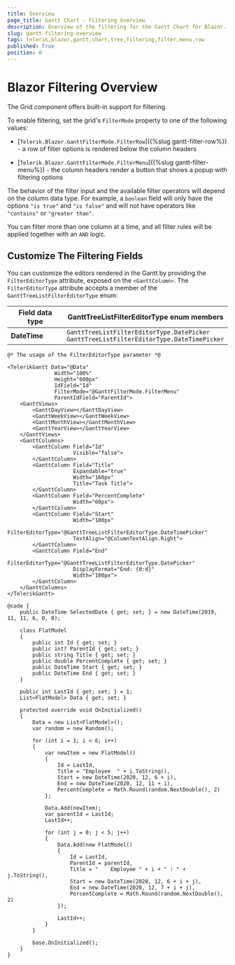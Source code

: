 ```yaml
---
title: Overview
page_title: Gantt Chart - Filtering Overview
description: Overview of the filtering for the Gantt Chart for Blazor.
slug: gantt-filtering-overview
tags: telerik,blazor,gantt,chart,tree,filtering,filter,menu,row
published: True
position: 0
---
```


# Blazor Filtering Overview

The Grid component offers built-in support for filtering.

To enable filtering, set the grid's `FilterMode` property to one of the following values:

* [`Telerik.Blazor.GanttFilterMode.FilterRow`]({%slug gantt-filter-row%}) - a row of filter options is rendered below the column headers

* [`Telerik.Blazor.GanttFilterMode.FilterMenu`]({%slug gantt-filter-menu%}) - the column headers render a button that shows a popup with filtering options

The behavior of the filter input and the available filter operators will depend on the column data type. For example, a `boolean` field will only have the options `"is true"` and `"is false"` and will not have operators like `"contains"` or `"greater than"`.

You can filter more than one column at a time, and all filter rules will be applied together with an `AND` logic.


## Customize The Filtering Fields

You can customize the editors rendered in the Gantt
by providing the `FilterEditorType` attribute, exposed on the `<GanttColumn>`. The `FilterEditorType` attribute accepts a member of the `GanttTreeListFilterEditorType` enum:

| Field data type | GanttTreeListFilterEditorType enum members |
|-----------------|------------------------------------------|
| **DateTime**  | `GanttTreeListFilterEditorType.DatePicker`<br> `GanttTreeListFilterEditorType.DateTimePicker` |


````CSHTML
@* The usage of the FilterEditorType parameter *@

<TelerikGantt Data="@Data"
               Width="100%"
               Height="600px"
               IdField="Id"
               FilterMode="@GanttFilterMode.FilterMenu"
               ParentIdField="ParentId">
    <GanttViews>
        <GanttDayView></GanttDayView>
        <GanttWeekView></GanttWeekView>
        <GanttMonthView></GanttMonthView>
        <GanttYearView></GanttYearView>
    </GanttViews>
    <GanttColumns>
        <GanttColumn Field="Id"
                     Visible="false">
        </GanttColumn>
        <GanttColumn Field="Title"
                     Expandable="true"
                     Width="160px"
                     Title="Task Title">
        </GanttColumn>
        <GanttColumn Field="PercentComplete"
                     Width="60px">
        </GanttColumn>
        <GanttColumn Field="Start"
                     Width="100px"
                     FilterEditorType="@GanttTreeListFilterEditorType.DateTimePicker"
                     TextAlign="@ColumnTextAlign.Right">
        </GanttColumn>
        <GanttColumn Field="End"
                     FilterEditorType="@GanttTreeListFilterEditorType.DatePicker"
                     DisplayFormat="End: {0:d}"
                     Width="100px">
        </GanttColumn>
    </GanttColumns>
</TelerikGantt>

@code {
    public DateTime SelectedDate { get; set; } = new DateTime(2019, 11, 11, 6, 0, 0);

    class FlatModel
    {
        public int Id { get; set; }
        public int? ParentId { get; set; }
        public string Title { get; set; }
        public double PercentComplete { get; set; }
        public DateTime Start { get; set; }
        public DateTime End { get; set; }
    }

    public int LastId { get; set; } = 1;
    List<FlatModel> Data { get; set; }

    protected override void OnInitialized()
    {
        Data = new List<FlatModel>();
        var random = new Random();

        for (int i = 1; i < 6; i++)
        {
            var newItem = new FlatModel()
            {
                Id = LastId,
                Title = "Employee  " + i.ToString(),
                Start = new DateTime(2020, 12, 6 + i),
                End = new DateTime(2020, 12, 11 + i),
                PercentComplete = Math.Round(random.NextDouble(), 2)
            };

            Data.Add(newItem);
            var parentId = LastId;
            LastId++;

            for (int j = 0; j < 5; j++)
            {
                Data.Add(new FlatModel()
                {
                    Id = LastId,
                    ParentId = parentId,
                    Title = "    Employee " + i + " : " + j.ToString(),
                    Start = new DateTime(2020, 12, 6 + i + j),
                    End = new DateTime(2020, 12, 7 + i + j),
                    PercentComplete = Math.Round(random.NextDouble(), 2)
                });

                LastId++;
            }
        }

        base.OnInitialized();
    }
}
````

